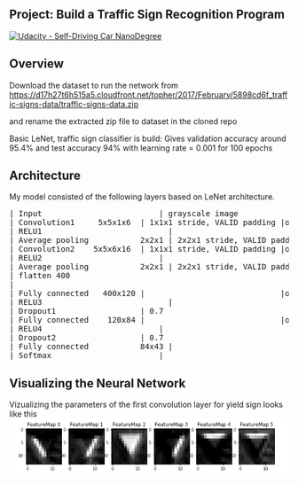 ## Project: Build a Traffic Sign Recognition Program
[![Udacity - Self-Driving Car NanoDegree](https://s3.amazonaws.com/udacity-sdc/github/shield-carnd.svg)](http://www.udacity.com/drive)

Overview
---
Download the dataset to run the network from https://d17h27t6h515a5.cloudfront.net/topher/2017/February/5898cd6f_traffic-signs-data/traffic-signs-data.zip

and rename the extracted zip file to dataset in the cloned repo

Basic LeNet, traffic sign classifier is build:
Gives validation accuracy around 95.4% and test accuracy 94% 
with learning rate = 0.001 for 100 epochs

## Architecture

My model consisted of the following layers based on LeNet architecture.
<pre>
| Input         	        	| grayscale image   					|        32x32x1          	 
| Convolution1     5x5x1x6  | 1x1x1 stride, VALID padding |outputs 28x28x6 	 
| RELU1				              |			
| Average pooling	      	2x2x1 | 2x2x1 stride, VALID padding |outputs 14x14x6 			
| Convolution2 	  5x5x6x16  | 1x1x1 stride, VALID padding |outputs 10x10x16			
| RELU2			               	|
| Average pooling	      	2x2x1 | 2x2x1 stride, VALID padding |outputs 5x5x16
| flatten 400
|
| Fully connected 	400x120 |                             |outputs 120
| RELU3				              |			
| Dropout1                  | 0.7
| Fully connected 	 120x84 |                             |outputs 84
| RELU4			               	|			
| Dropout2                  | 0.7
| Fully connected			84x43 |                             |outputs 43
| Softmax               		|
</pre>

## Visualizing the Neural Network

Vizualizing the parameters of the first convolution layer for yield sign looks like this
![alt text](https://github.com/srikanthmalla/Traffic_Sign_Classifier/blob/master/visualize.png)
